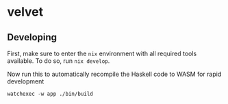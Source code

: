 # velvet

## Developing
First, make sure to enter the `nix` environment with all required tools available. To do so, run `nix develop`.

Now run this to automatically recompile the Haskell code to WASM for rapid development
```
watchexec -w app ./bin/build
```
